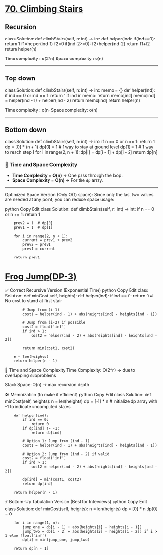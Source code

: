 
# [70. Climbing Stairs](https://leetcode.com/problems/climbing-stairs/)

## Recursion 

class Solution:
    def climbStairs(self, n: int) -> int:
        def helper(ind):
            if(ind==0):
                return 1
            f1=helper(ind-1)
            f2=0
            if(ind-2>=0):
                f2=helper(ind-2)
            return f1+f2
        return helper(n)

Time complexity : o(2^n)
Space complexity : o(n)

---
## Top down

class Solution:
    def climbStairs(self, n: int) -> int:
        memo = {}
        def helper(ind):
            if ind == 0 or ind == 1:
                return 1
            if ind in memo:
                return memo[ind]
            memo[ind] = helper(ind - 1) + helper(ind - 2)
            return memo[ind]
        return helper(n)

Time complexity : o(n)
Space complexity: o(n)

---
## Bottom down

class Solution:
    def climbStairs(self, n: int) -> int:
        if n == 0 or n == 1:
            return 1
        dp = [0] * (n + 1)
        dp[0] = 1  # 1 way to stay at ground level
        dp[1] = 1  # 1 way to reach step 1
        for i in range(2, n + 1):
            dp[i] = dp[i - 1] + dp[i - 2]
        return dp[n]


### 🧮 Time and Space Complexity

- **Time Complexity** = **O(n)** → One pass through the loop.    
- **Space Complexity** = **O(n)** → For the `dp` array.
---

 Optimized Space Version (Only O(1) space):
Since only the last two values are needed at any point, you can reduce space usage:

python
Copy
Edit
class Solution:
    def climbStairs(self, n: int) -> int:
        if n == 0 or n == 1:
            return 1

        prev2 = 1  # dp[0]
        prev1 = 1  # dp[1]

        for i in range(2, n + 1):
            current = prev1 + prev2
            prev2 = prev1
            prev1 = current

        return prev1

# [Frog Jump(DP-3)](https://takeuforward.org/data-structure/dynamic-programming-frog-jump-dp-3/)

✅ Correct Recursive Version (Exponential Time)
python
Copy
Edit
class Solution:
    def minCost(self, heights):
        def helper(ind):
            if ind == 0:
                return 0  # No cost to stand at first stair
            
            # Jump from (i-1)
            cost1 = helper(ind - 1) + abs(heights[ind] - heights[ind - 1])
            
            # Jump from (i-2) if possible
            cost2 = float('inf')
            if ind > 1:
                cost2 = helper(ind - 2) + abs(heights[ind] - heights[ind - 2])
            
            return min(cost1, cost2)

        n = len(heights)
        return helper(n - 1)
🧠 Time and Space Complexity
Time Complexity: O(2^n) → due to overlapping subproblems

Stack Space: O(n) → max recursion depth

🛠️ Memoization (to make it efficient)
python
Copy
Edit
class Solution:
    def minCost(self, heights):
        n = len(heights)
        dp = [-1] * n  # Initialize dp array with -1 to indicate uncomputed states

        def helper(ind):
            if ind == 0:
                return 0
            if dp[ind] != -1:
                return dp[ind]
            
            # Option 1: Jump from (ind - 1)
            cost1 = helper(ind - 1) + abs(heights[ind] - heights[ind - 1])
            
            # Option 2: Jump from (ind - 2) if valid
            cost2 = float('inf')
            if ind > 1:
                cost2 = helper(ind - 2) + abs(heights[ind] - heights[ind - 2])
            
            dp[ind] = min(cost1, cost2)
            return dp[ind]

        return helper(n - 1)

⚡ Bottom-Up Tabulation Version (Best for Interviews)
python
Copy
Edit
class Solution:
    def minCost(self, heights):
        n = len(heights)
        dp = [0] * n
        dp[0] = 0

        for i in range(1, n):
            jump_one = dp[i - 1] + abs(heights[i] - heights[i - 1])
            jump_two = dp[i - 2] + abs(heights[i] - heights[i - 2]) if i > 1 else float('inf')
            dp[i] = min(jump_one, jump_two)

        return dp[n - 1]



# 